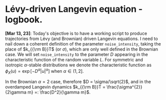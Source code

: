 # Lévy-driven Langevin equation - logbook.
**[Mar 13, 23]**: Today's objective is to have a working script to produce trajectories from Lévy (and Brownian) driven Langevin equations. I need to nail down a coherent definition of the parameter `noise_intensity`, taking the place of $k_{{\rm B}}T$ (or $\sigma$), which are only well defined in the Brownian case. We will set `noise_intensity` to the parameter $D$ appearing in the characteristic function of the random variable $L$. For symmetric and isotropic $\alpha$-stable distributions we denote the characteristic function as $\phi_{X}(u) = \exp \left[-D^{\alpha} |u|^{\alpha}\right]$ when $\alpha \in (1, 2]$.


In the Brownian $\alpha = 2$ case, therefore $D = \sigma/\sqrt{2}$, and in the overdamped Langevin dynamics $k_{{\rm B}}T = \frac{\sigma^{2}}{2\gamma m} =: \frac{D^2}{\gamma m}$.

